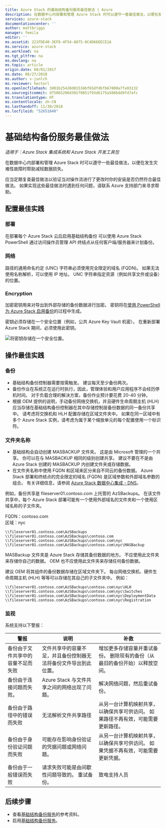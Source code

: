 ```yaml
---
title: Azure Stack 的基础结构备份服务最佳做法 | Azure
description: 在数据中心内部署和管理 Azure Stack 时可以遵守一套最佳做法，以便在发生灾难性故障时帮助减轻数据损失。
services: azure-stack
documentationcenter: ''
author: mattbriggs
manager: femila
editor: ''
ms.assetid: 221FDE40-3EF8-4F54-A075-0C4D66EECE1A
ms.service: azure-stack
ms.workload: na
ms.tgt_pltfrm: na
ms.devlang: na
ms.topic: article
origin.date: 08/01/2017
ms.date: 08/27/2018
ms.author: v-junlch
ms.reviewer: hectorl
ms.openlocfilehash: 3d01b25420d01534bf65dfdbfb67800a7fa93132
ms.sourcegitcommit: d75065296d301f0851f93d6175a508bdd9fd7afc
ms.translationtype: HT
ms.contentlocale: zh-CN
ms.lasthandoff: 11/30/2018
ms.locfileid: "52651640"
---
```

# <a name="infrastructure-backup-service-best-practices"></a>基础结构备份服务最佳做法

*适用于：Azure Stack 集成系统和 Azure Stack 开发工具包*

在数据中心内部署和管理 Azure Stack 时可以遵守一些最佳做法，以便在发生灾难性故障时帮助减轻数据损失。

应当定期复查最佳做法以验证当对操作流进行了更改时你的安装是否仍然符合最佳做法。 如果实现这些最佳做法时遇到任何问题，请联系 Azure 支持部门来寻求帮助。

## <a name="configuration-best-practices"></a>配置最佳实践

### <a name="deployment"></a>部署

在部署每个 Azure Stack 云后启用基础结构备份 可以使用 Azure Stack PowerShell 通过访问操作员管理 API 终结点从任何客户端/服务器来计划备份。

### <a name="networking"></a>网络

路径的通用命名约定 (UNC) 字符串必须使用完全限定的域名 (FQDN)。 如果无法使用名称解析，可以使用 IP 地址。 UNC 字符串指定资源（例如共享文件或设备）的位置。

### <a name="encryption"></a>Encryption

加密密钥用来对导出到外部存储的备份数据进行加密。 密钥将在[使用 PowerShell 为 Azure Stack 启用备份](azure-stack-backup-enable-backup-powershell.md)的过程中生成。

密钥必须存储在一个安全位置（例如，公共 Azure Key Vault 机密）。 在重新部署 Azure Stack 期间，必须使用此密钥。 

![将密钥存储在一个安全位置。](media\azure-stack-backup\azure-stack-backup-encryption2.png)

## <a name="operational-best-practices"></a>操作最佳实践

### <a name="backups"></a>备份

 - 基础结构备份控制器需要按需触发。 建议每天至少备份两次。
 - 备份作业在系统正在运行时执行，因此，管理体验和用户应用程序不会经历停机时间。 对于负载合理的解决方案，备份作业预计要花费 20-40 分钟。
 - 根据 OEM 提供的说明，手动备份网络交换机，并且硬件生命周期主机 (HLH) 应当存储在基础结构备份控制器在其中存储控制层备份数据的同一备份共享中。 请考虑将交换机和 HLH 配置存储在区域文件夹中。 如果在同一区域中有多个 Azure Stack 实例，请考虑为属于某个缩放单元的每个配置使用一个标识符。

### <a name="folder-names"></a>文件夹名称

 - 基础结构会自动创建 MASBACKUP 文件夹。 这是由 Microsoft 管理的一个共享。 你可以在与 MASBACKUP 相同的级别创建共享。 建议不要在不是由 Azure Stack 创建的 MASBACKUP 内创建文件夹或存储数据。 
 -  在文件夹名称中使用 FQDN 和区域来区分来自不同云的备份数据。 Azure Stack 部署和终结点的完全限定的域名 (FQDN) 是区域参数和外部域名参数的组合。 有关详细信息，请参阅 [Azure Stack 数据中心集成 - DNS](azure-stack-integrate-dns.md)。

例如，备份共享是 fileserver01.contoso.com 上托管的 AzSBackups。 在该文件共享中，每个 Azure Stack 部署可能有一个使用外部域名的文件夹和一个使用区域名称的子文件夹。 

FQDN：contoso.com  
区域：nyc


    \\fileserver01.contoso.com\AzSBackups
    \\fileserver01.contoso.com\AzSBackups\contoso.com
    \\fileserver01.contoso.com\AzSBackups\contoso.com\nyc
    \\fileserver01.contoso.com\AzSBackups\contoso.com\nyc\MASBackup

MASBackup 文件夹是 Azure Stack 存储其备份数据的地方。 不应使用此文件夹来存储你自己的数据。 OEM 也不应使用此文件夹来存储任何备份数据。 

建议 OEM 将其组件的备份数据存储在区域文件夹下。 每台网络交换机、硬件生命周期主机 (HLH) 等等可以存储在其自己的子文件夹中。 例如：

    \\fileserver01.contoso.com\AzSBackups\contoso.com\nyc\HLH
    \\fileserver01.contoso.com\AzSBackups\contoso.com\nyc\Switches
    \\fileserver01.contoso.com\AzSBackups\contoso.com\nyc\DeploymentData
    \\fileserver01.contoso.com\AzSBackups\contoso.com\nyc\Registration

### <a name="monitoring"></a>监视

系统支持以下警报：

| 警报                                                   | 说明                                                                                     | 补救                                                                                                                                |
|---------------------------------------------------------|-------------------------------------------------------------------------------------------------|--------------------------------------------------------------------------------------------------------------------------------------------|
| 备份由于文件共享中的容量不足而失败 | 文件共享中的容量不足，并且备份控制器无法将备份文件导出到此位置。 | 增加更多存储容量并重试备份。 删除现有的备份（从最旧的备份开始）以释放空间。                    |
| 备份由于连接问题而失败。             | Azure Stack 与文件共享之间的网络出现了问题。                          | 解决网络问题，然后重试备份。                                                                                            |
| 备份由于路径中的错误而失败                | 无法解析文件共享路径                                                          | 从另一台计算机映射共享，以确保共享可供访问。 如果路径不再有效，可能需要更新路径。       |
| 备份由于身份验证问题而失败               | 可能存在影响身份验证的凭据问题或网络问题。    | 从另一台计算机映射共享，以确保共享可供访问。 如果凭据不再有效，可能需要更新凭据。 |
| 备份由于一般错误而失败                    | 请求失败可能是由间歇性问题导致的。 重试备份。                    | 致电支持人员                                                                                                                               |

## <a name="next-steps"></a>后续步骤

 - 查看[基础结构备份服务](azure-stack-backup-reference.md)的参考资料。  
 - 启用[基础结构备份服务](azure-stack-backup-enable-backup-console.md)。

<!-- Update_Description: wording update -->